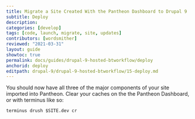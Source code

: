 ```yaml
---
title: Migrate a Site Created With the Pantheon Dashboard to Drupal 9
subtitle: Deploy
description: 
categories: [develop]
tags: [code, launch, migrate, site, updates]
contributors: [wordsmither]
reviewed: "2021-03-31"
layout: guide
showtoc: true
permalink: docs/guides/drupal-9-hosted-btworkflow/deploy
anchorid: deploy
editpath: drupal-9/drupal-9-hosted-btworkflow/15-deploy.md
---
```


You should now have all three of the major components of your site imported into Pantheon. Clear your caches on the the Pantheon Dashboard, or with terminus like so:

  ```bash{promptUser: user}
  terminus drush $SITE.dev cr
  ```

<Partial file="drupal-9/launch-using-launch.md" />